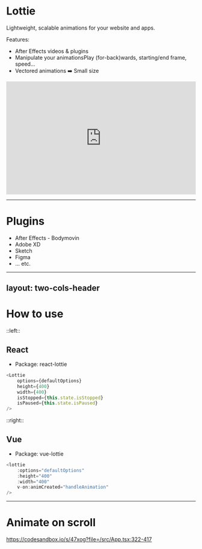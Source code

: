 # Lottie <MarkerLottie />

Lightweight, scalable animations for your website and apps.

Features:
- After Effects videos & plugins
- Manipulate your animationsPlay (for-back)wards, starting/end frame, speed...
- Vectored animations ➡️ Small size

<div class="mt-2">
<iframe height="300" style="width: 100%;" scrolling="no" title="Heart animation" src="https://codepen.io/k-ivan/embed/JqXWWr?default-tab=html%2Cresult" frameborder="no" loading="lazy" allowtransparency="true" allowfullscreen="true">
  See the Pen <a href="https://codepen.io/k-ivan/pen/JqXWWr">
  Heart animation</a> by Ivan (<a href="https://codepen.io/k-ivan">@k-ivan</a>)
  on <a href="https://codepen.io">CodePen</a>.
</iframe>
</div>

---

# Plugins <MarkerLottie />

- After Effects - Bodymovin
- Adobe XD
- Sketch
- Figma
- ... etc.

---
layout: two-cols-header
---

# How to use <MarkerLottie />

::left::

## React

<div class="mx-2">

- Package: react-lottie

```js
<Lottie
    options={defaultOptions}
    height={400}
    width={400}
    isStopped={this.state.isStopped}
    isPaused={this.state.isPaused}
/>
```
</div>

::right::

## Vue

<div class="mx-2">

- Package: vue-lottie

```js
<lottie
    :options="defaultOptions"
    :height="400"
    :width="400"
    v-on:animCreated="handleAnimation"
/>
```
</div>

---

# Animate on scroll <MarkerLottie />

https://codesandbox.io/s/47xog?file=/src/App.tsx:322-417